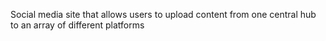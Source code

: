 Social media site that allows users to upload content from one central hub to an array of different platforms
